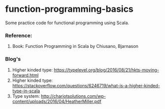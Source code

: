 # function-programming-basics

Some practice code for functional programming using Scala.

### Reference:

1. Book: Function Programming in Scala by Chiusano, Bjarnason


### Blog's

1. Higher kinded type: https://typelevel.org/blog/2016/08/21/hkts-moving-forward.html
2. Higher kinded type: https://stackoverflow.com/questions/6246719/what-is-a-higher-kinded-type-in-scala
3. Type system: http://chariotsolutions.com/wp-content/uploads/2016/04/HeatherMiller.pdf
